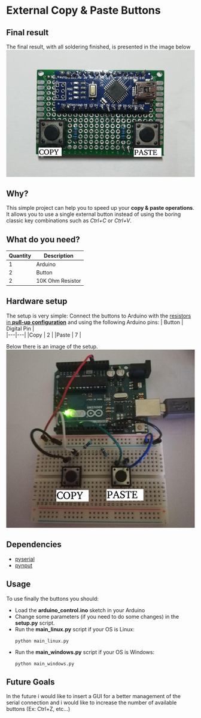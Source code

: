 # External Copy & Paste Buttons

## Final result
The final result, with all soldering finished, is presented in the image below
![final_result](./images/arduinoNanoSetup.jpg)

## Why?
This simple project can help you to speed up your __copy & paste operations__. It allows you to use a single external button instead of using the boring classic key combinations such as _Ctrl+C_ or _Ctrl+V_.

## What do you need?
| Quantity  | Description  |   
|---|---|
|1   | Arduino   |
|2   | Button |
|2   | 10K Ohm Resistor  |

## Hardware setup
The setup is very simple:
Connect the buttons to Arduino with the [resistors in __pull-up configuration__](https://www.hackster.io/najad/3-different-ways-of-connecting-a-push-button-to-arduino-24771a) and using the following Arduino pins:
| Button  | Digital Pin  |   
|---|---|
|Copy   | 2   |
|Paste  | 7 |

Below there is an image of the setup.
![setup](./images/scheme.jpg)

## Dependencies
* [pyserial](https://pythonhosted.org/pyserial/)
* [pynput](https://pynput.readthedocs.io/en/latest/)

## Usage
To use finally the buttons you should:
* Load the __arduino_control.ino__ sketch in your Arduino
* Change some parameters (if you need to do some changes) in the __setup.py__ script.
* Run the __main_linux.py__ script if your OS is Linux:
    ```
    python main_linux.py
    ```
* Run the __main_windows.py__ script if your OS is Windows:
    ```
    python main_windows.py
    ```

## Future Goals
In the future i would like to insert a GUI for a better management of the
serial connection and i would like to increase the number of available buttons
(Ex: Ctrl+Z, etc...)
